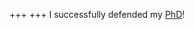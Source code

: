 +++
+++
I successfully defended my [PhD](https://ecommons.cornell.edu/items/1084c492-e655-4f20-a43e-6c87c2cda4b9)!
